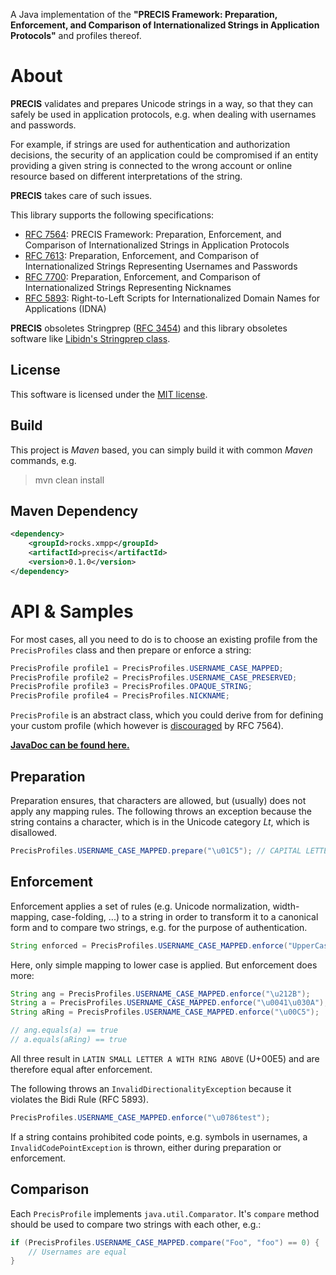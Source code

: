 A Java implementation of the **"PRECIS Framework: Preparation, Enforcement, and Comparison of Internationalized Strings in Application Protocols"** and profiles thereof.

# About

**PRECIS** validates and prepares Unicode strings in a way, so that they can safely be used in application protocols, e.g. when dealing with usernames and passwords.

For example, if strings are used for authentication and authorization decisions, the security of an application could be compromised if an entity
providing a given string is connected to the wrong account or online resource based on different interpretations of the string.

**PRECIS** takes care of such issues.

This library supports the following specifications:

* [RFC 7564](https://tools.ietf.org/html/rfc7564): PRECIS Framework: Preparation, Enforcement, and Comparison of Internationalized Strings in Application Protocols
* [RFC 7613](https://tools.ietf.org/html/rfc7613): Preparation, Enforcement, and Comparison of Internationalized Strings Representing Usernames and Passwords
* [RFC 7700](https://tools.ietf.org/html/rfc7700): Preparation, Enforcement, and Comparison of Internationalized Strings Representing Nicknames
* [RFC 5893](https://tools.ietf.org/html/rfc5893): Right-to-Left Scripts for Internationalized Domain Names for Applications (IDNA)

**PRECIS** obsoletes Stringprep ([RFC 3454](https://tools.ietf.org/html/rfc3454)) and this library obsoletes software like [Libidn's Stringprep class](http://www.gnu.org/software/libidn/javadoc/gnu/inet/encoding/Stringprep.html).

## License

This software is licensed under the [MIT license](https://opensource.org/licenses/MIT).

## Build

This project is *Maven* based, you can simply build it with common *Maven* commands, e.g.
> mvn clean install

## Maven Dependency

```xml
<dependency>
    <groupId>rocks.xmpp</groupId>
    <artifactId>precis</artifactId>
    <version>0.1.0</version>
</dependency>
```

# API & Samples

For most cases, all you need to do is to choose an existing profile from the `PrecisProfiles` class and then prepare or enforce a string:

```java
PrecisProfile profile1 = PrecisProfiles.USERNAME_CASE_MAPPED;
PrecisProfile profile2 = PrecisProfiles.USERNAME_CASE_PRESERVED;
PrecisProfile profile3 = PrecisProfiles.OPAQUE_STRING;
PrecisProfile profile4 = PrecisProfiles.NICKNAME;
```

`PrecisProfile` is an abstract class, which you could derive from for defining your custom profile (which however is [discouraged](https://tools.ietf.org/html/rfc7564#section-5.1) by RFC 7564).

**[JavaDoc can be found here.](http://sco0ter.bitbucket.org/precis/)**

## Preparation

Preparation ensures, that characters are allowed, but (usually) does not apply any mapping rules. The following throws an exception because the string contains a character, which is in the Unicode category *Lt*, which is disallowed.

```java
PrecisProfiles.USERNAME_CASE_MAPPED.prepare("\u01C5"); // CAPITAL LETTER D WITH SMALL LETTER Z WITH CARON
```

## Enforcement

Enforcement applies a set of rules (e.g. Unicode normalization, width-mapping, case-folding, ...) to a string in order to transform it to a canonical form and to compare two strings, e.g. for the purpose of authentication.

```java
String enforced = PrecisProfiles.USERNAME_CASE_MAPPED.enforce("UpperCaseUsername"); // => uppercaseusername
```

Here, only simple mapping to lower case is applied. But enforcement does more:

```java
String ang = PrecisProfiles.USERNAME_CASE_MAPPED.enforce("\u212B");     // ANGSTROM SIGN
String a = PrecisProfiles.USERNAME_CASE_MAPPED.enforce("\u0041\u030A"); // LATIN CAPITAL LETTER A + COMBINING RING ABOVE
String aRing = PrecisProfiles.USERNAME_CASE_MAPPED.enforce("\u00C5");   // LATIN CAPITAL LETTER A WITH RING ABOVE

// ang.equals(a) == true
// a.equals(aRing) == true
```

All three result in `LATIN SMALL LETTER A WITH RING ABOVE` (U+00E5) and are therefore equal after enforcement.

The following throws an `InvalidDirectionalityException` because it violates the Bidi Rule (RFC 5893).

```java
PrecisProfiles.USERNAME_CASE_MAPPED.enforce("\u0786test");
```

If a string contains prohibited code points, e.g. symbols in usernames, a `InvalidCodePointException` is thrown, either during preparation or enforcement.

## Comparison

Each `PrecisProfile` implements `java.util.Comparator`. It's `compare` method should be used to compare two strings with each other, e.g.:

```java
if (PrecisProfiles.USERNAME_CASE_MAPPED.compare("Foo", "foo") == 0) {
    // Usernames are equal
}
```